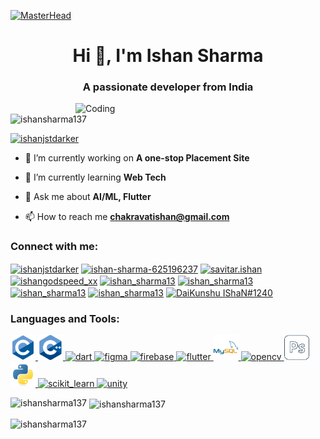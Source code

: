 [![MasterHead](https://animafoundation.in/wp-content/uploads/2021/03/mobile-app.gif)](https://IshanSharma137.io)
<h1 align="center">Hi 👋, I'm Ishan Sharma</h1>
<h3 align="center">A passionate developer from India</h3>
<img align="right" alt="Coding" width="400" src="https://i.pinimg.com/originals/5e/0c/09/5e0c09805d04718512864363ab3f0d78.gif")

<p align="left"> <img src="https://komarev.com/ghpvc/?username=ishansharma137&label=Profile%20views&color=0e75b6&style=flat" alt="ishansharma137" /> </p>

<p align="left"> <a href="https://twitter.com/ishanjstdarker" target="blank"><img src="https://img.shields.io/twitter/follow/ishanjstdarker?logo=twitter&style=for-the-badge" alt="ishanjstdarker" /></a> </p>

- 🔭 I’m currently working on **A one-stop Placement Site**

- 🌱 I’m currently learning **Web Tech**

- 💬 Ask me about **AI/ML, Flutter**

- 📫 How to reach me **chakravatishan@gmail.com**

<h3 align="left">Connect with me:</h3>
<p align="left">
<a href="https://twitter.com/ishanjstdarker" target="blank"><img align="center" src="https://raw.githubusercontent.com/rahuldkjain/github-profile-readme-generator/master/src/images/icons/Social/twitter.svg" alt="ishanjstdarker" height="30" width="40" /></a>
<a href="https://linkedin.com/in/ishan-sharma-625196237" target="blank"><img align="center" src="https://raw.githubusercontent.com/rahuldkjain/github-profile-readme-generator/master/src/images/icons/Social/linked-in-alt.svg" alt="ishan-sharma-625196237" height="30" width="40" /></a>
<a href="https://fb.com/savitar.ishan" target="blank"><img align="center" src="https://raw.githubusercontent.com/rahuldkjain/github-profile-readme-generator/master/src/images/icons/Social/facebook.svg" alt="savitar.ishan" height="30" width="40" /></a>
<a href="https://instagram.com/ishangodspeed_xx" target="blank"><img align="center" src="https://raw.githubusercontent.com/rahuldkjain/github-profile-readme-generator/master/src/images/icons/Social/instagram.svg" alt="ishangodspeed_xx" height="30" width="40" /></a>
<a href="https://www.codechef.com/users/ishan_sharma13" target="blank"><img align="center" src="https://cdn.jsdelivr.net/npm/simple-icons@3.1.0/icons/codechef.svg" alt="ishan_sharma13" height="30" width="40" /></a>
<a href="https://www.hackerrank.com/ishan_sharma13" target="blank"><img align="center" src="https://raw.githubusercontent.com/rahuldkjain/github-profile-readme-generator/master/src/images/icons/Social/hackerrank.svg" alt="ishan_sharma13" height="30" width="40" /></a>
<a href="https://codeforces.com/profile/ishan_sharma13" target="blank"><img align="center" src="https://raw.githubusercontent.com/rahuldkjain/github-profile-readme-generator/master/src/images/icons/Social/codeforces.svg" alt="ishan_sharma13" height="30" width="40" /></a>
<a href="https://www.leetcode.com/ishan_sharma13" target="blank"><img align="center" src="https://raw.githubusercontent.com/rahuldkjain/github-profile-readme-generator/master/src/images/icons/Social/leet-code.svg" alt="ishan_sharma13" height="30" width="40" /></a>
<a href="https://discord.gg/DaiKunshu IShaN#1240" target="blank"><img align="center" src="https://raw.githubusercontent.com/rahuldkjain/github-profile-readme-generator/master/src/images/icons/Social/discord.svg" alt="DaiKunshu IShaN#1240" height="30" width="40" /></a>
</p>

<h3 align="left">Languages and Tools:</h3>
<p align="left"> <a href="https://www.cprogramming.com/" target="_blank" rel="noreferrer"> <img src="https://raw.githubusercontent.com/devicons/devicon/master/icons/c/c-original.svg" alt="c" width="40" height="40"/> </a> <a href="https://www.w3schools.com/cpp/" target="_blank" rel="noreferrer"> <img src="https://raw.githubusercontent.com/devicons/devicon/master/icons/cplusplus/cplusplus-original.svg" alt="cplusplus" width="40" height="40"/> </a> <a href="https://dart.dev" target="_blank" rel="noreferrer"> <img src="https://www.vectorlogo.zone/logos/dartlang/dartlang-icon.svg" alt="dart" width="40" height="40"/> </a> <a href="https://www.figma.com/" target="_blank" rel="noreferrer"> <img src="https://www.vectorlogo.zone/logos/figma/figma-icon.svg" alt="figma" width="40" height="40"/> </a> <a href="https://firebase.google.com/" target="_blank" rel="noreferrer"> <img src="https://www.vectorlogo.zone/logos/firebase/firebase-icon.svg" alt="firebase" width="40" height="40"/> </a> <a href="https://flutter.dev" target="_blank" rel="noreferrer"> <img src="https://www.vectorlogo.zone/logos/flutterio/flutterio-icon.svg" alt="flutter" width="40" height="40"/> </a> <a href="https://www.mysql.com/" target="_blank" rel="noreferrer"> <img src="https://raw.githubusercontent.com/devicons/devicon/master/icons/mysql/mysql-original-wordmark.svg" alt="mysql" width="40" height="40"/> </a> <a href="https://opencv.org/" target="_blank" rel="noreferrer"> <img src="https://www.vectorlogo.zone/logos/opencv/opencv-icon.svg" alt="opencv" width="40" height="40"/> </a> <a href="https://www.photoshop.com/en" target="_blank" rel="noreferrer"> <img src="https://raw.githubusercontent.com/devicons/devicon/master/icons/photoshop/photoshop-line.svg" alt="photoshop" width="40" height="40"/> </a> <a href="https://www.python.org" target="_blank" rel="noreferrer"> <img src="https://raw.githubusercontent.com/devicons/devicon/master/icons/python/python-original.svg" alt="python" width="40" height="40"/> </a> <a href="https://scikit-learn.org/" target="_blank" rel="noreferrer"> <img src="https://upload.wikimedia.org/wikipedia/commons/0/05/Scikit_learn_logo_small.svg" alt="scikit_learn" width="40" height="40"/> </a> <a href="https://unity.com/" target="_blank" rel="noreferrer"> <img src="https://www.vectorlogo.zone/logos/unity3d/unity3d-icon.svg" alt="unity" width="40" height="40"/> </a> </p>

<p><img align="left" src="https://github-readme-stats.vercel.app/api/top-langs?username=ishansharma137&show_icons=true&locale=en&layout=compact" alt="ishansharma137" /></p>

<p>&nbsp;<img align="center" src="https://github-readme-stats.vercel.app/api?username=ishansharma137&show_icons=true&locale=en" alt="ishansharma137" /></p>

<p><img align="center" src="https://github-readme-streak-stats.herokuapp.com/?user=ishansharma137&" alt="ishansharma137" /></p>

